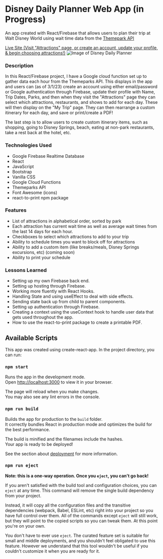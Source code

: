 # Disney Daily Planner Web App (in Progress)
An app created with React/Firebase that allows users to plan their trip at Walt Disney World using wait time data from the [Themepark API](https://api.themeparks.wiki/docs/v1/)

[Live Site (Visit "Attractions" page, or create an account, update your profile, & begin choosing attractions!)](https://disney-daily-planner-dbad2.web.app/)
![Image of Disney Daily Planner](https://user-images.githubusercontent.com/102301042/209495887-9bcc1414-42c5-4697-9976-bf65be6f0a8d.png)

### Description
In this React/Firebase project, I have a Google cloud function set up to gather data each hour from the Themeparks API. This displays in the app and users can (as of 3/1/23) create an account using either email/password or Google authentication through Firebase, update their profile with Name, Trip Dates, Parks, and then when they visit the "Attractions" page they can select which attractions, restaurants, and shows to add for each day. These will then display on the "My Trip" page. They can then rearrange a custom itinerary for each day, and save or print/create a PDF!

The last step is to allow users to create custom itinerary items, such as shopping, going to Disney Springs, beach, eating at non-park restaurants, take a rest back at the hotel, etc.

### Technologies Used
- Google Firebase Realtime Database
- React
- JavaScript
- Bootstrap
- Vanilla CSS
- Google Cloud Functions
- Themeparks API
- Font Awesome (icons)
- react-to-print npm package

### Features
- List of attractions in alphabetical order, sorted by park
- Each attraction has current wait time as well as average wait times from the last 14 days for each hour.
- Checkboxes to select which attractions to add to your trip
- Ability to schedule times you want to block off for attractions
- Ability to add a custom item (like breaks/meals, Disney Springs excursions, etc) (coming soon)
- Ability to print your schedule


### Lessons Learned
- Setting up my own Firebase back end.
- Setting up hosting through Firebase.
- Working more fluently with React Hooks.
- Handling State and using useEffect to deal with side effects.
- Sending state back up from child to parent components.
- Setting up authentication through Firebase.
- Creating a context using the useContext hook to handle user data that gets used throughout the app.
- How to use the react-to-print package to create a printable PDF.


## Available Scripts

This app was created using create-react-app. In the project directory, you can run:

### `npm start`

Runs the app in the development mode.\
Open [http://localhost:3000](http://localhost:3000) to view it in your browser.

The page will reload when you make changes.\
You may also see any lint errors in the console.

### `npm run build`

Builds the app for production to the `build` folder.\
It correctly bundles React in production mode and optimizes the build for the best performance.

The build is minified and the filenames include the hashes.\
Your app is ready to be deployed!

See the section about [deployment](https://facebook.github.io/create-react-app/docs/deployment) for more information.

### `npm run eject`

**Note: this is a one-way operation. Once you `eject`, you can't go back!**

If you aren't satisfied with the build tool and configuration choices, you can `eject` at any time. This command will remove the single build dependency from your project.

Instead, it will copy all the configuration files and the transitive dependencies (webpack, Babel, ESLint, etc) right into your project so you have full control over them. All of the commands except `eject` will still work, but they will point to the copied scripts so you can tweak them. At this point you're on your own.

You don't have to ever use `eject`. The curated feature set is suitable for small and middle deployments, and you shouldn't feel obligated to use this feature. However we understand that this tool wouldn't be useful if you couldn't customize it when you are ready for it.

